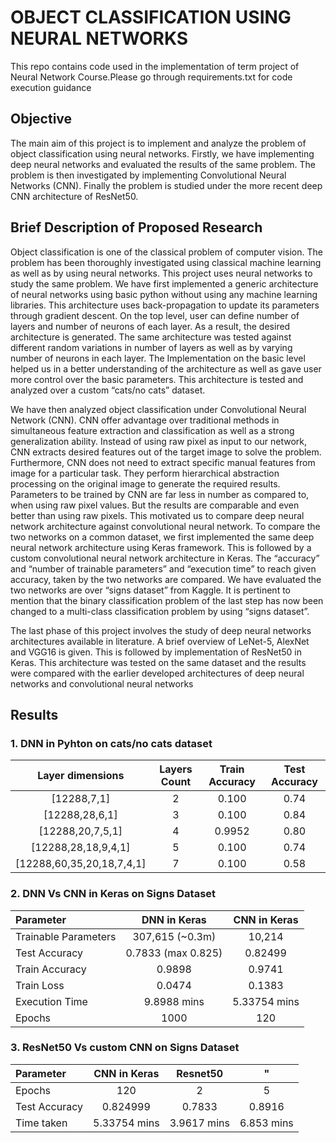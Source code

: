 # OBJECT CLASSIFICATION USING NEURAL NETWORKS
This repo contains code used in the implementation of term project of Neural Network Course.Please go through requirements.txt for code execution guidance
 
 ## Objective 
The main aim of this project is to implement and analyze the problem of object classification using neural networks. Firstly, we have implementing deep neural networks and evaluated the results of the same problem. The problem is then investigated by implementing Convolutional Neural Networks (CNN). Finally the problem is studied under the more recent deep CNN architecture of ResNet50.
   

## Brief Description of Proposed Research
Object classification is one of the classical problem of computer vision. The problem has been thoroughly investigated using classical machine learning as well as by using neural networks. This project uses neural networks to study the same problem. We have first implemented a generic architecture of neural networks using basic python without using any machine learning libraries. This architecture uses back-propagation to update its parameters through gradient descent. On the top level,  user can define number of layers and number of neurons of each layer. As a result, the desired architecture is generated. The same architecture was tested against different random variations in number of layers as well as by varying number of neurons in each layer. The Implementation on the basic level helped us in a better understanding of the architecture as well as gave user more control over the basic parameters. This architecture is tested and analyzed over a custom “cats/no cats” dataset. 

We have then analyzed object classification under Convolutional Neural Network (CNN). CNN offer advantage over traditional methods in simultaneous feature extraction and classification as well as a strong generalization ability. Instead of using raw pixel as input to our network, CNN extracts desired features out of the target image to solve the problem. Furthermore, CNN does not need to extract specific manual features from image for a particular task. They perform hierarchical abstraction processing on the original image to generate the required results. Parameters to be trained by CNN are far less in number as compared to, when using raw pixel values. But the results are comparable and even better than using raw pixels. This motivated us to compare deep neural network architecture against convolutional neural network. To compare the two networks on a common dataset, we first implemented the same deep neural network architecture using Keras framework. This is followed by a custom convolutional neural network architecture in Keras. The “accuracy” and “number of trainable parameters” and “execution time” to reach given accuracy, taken by the two networks are compared. We have evaluated the two networks are over “signs dataset” from Kaggle. It is pertinent to mention that the binary classification problem of the last step has now been changed to a multi-class classification problem by using “signs dataset”.

The last phase of this project involves the study of deep neural networks architectures available in literature. A brief overview of LeNet-5, AlexNet and VGG16 is given. This is followed by implementation of ResNet50 in Keras. This architecture was tested on the same dataset and the results were compared with the earlier developed architectures of deep neural networks and convolutional neural networks

## Results

### 1. DNN in Pyhton on cats/no cats dataset
|  Layer dimensions | Layers Count | Train Accuracy  |Test Accuracy|
|     :---:      |     :---:      |     :---:      |     :---:      |
| [12288,7,1] | 2 | 0.100| 0.74 |
|   [12288,28,6,1] | 3| 0.100| 0.84 |
|   [12288,20,7,5,1] | 4| 0.9952| 0.80 |
|   [12288,28,18,9,4,1] | 5| 0.100| 0.74 |
|   [12288,60,35,20,18,7,4,1] | 7| 0.100| 0.58 |

### 2. DNN Vs CNN in Keras on Signs Dataset

|  Parameter | DNN in Keras | CNN in Keras  |
|     :---      |     :---:      |     :---:      |    
| Trainable Parameters | 307,615 (~0.3m) | 10,214| 
|   Test  Accuracy |  0.7833 (max 0.825) | 0.82499|
|   Train Accuracy |   0.9898 |  0.9741|
|   Train Loss |  0.0474 |  0.1383|
|   Execution Time |   9.8988  mins |  5.33754  mins|
|   Epochs |   1000 |  120|

### 3. ResNet50 Vs custom CNN on Signs Dataset

|  Parameter | CNN in Keras | Resnet50  |"|
|     :---      |     :---:      |     :---:      |     :---:      |
| Epochs | 120 | 2| 5 |
|   Test  Accuracy |  0.824999 | 0.7833| 0.8916 |
|   Time  taken |   5.33754  mins |  3.9617  mins| 6.853  mins  |
 

   
 


  



  
 




